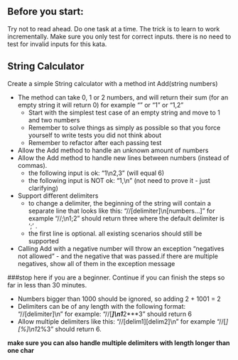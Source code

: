 Before you start:
-----------------
 

Try not to read ahead.
Do one task at a time. The trick is to learn to work incrementally.
Make sure you only test for correct inputs. there is no need to test for invalid inputs for this kata.

 

String Calculator
-----------------

Create a simple String calculator with a method int Add(string numbers)
 - The method can take 0, 1 or 2 numbers, and will return their sum (for an empty string it will return 0) for example “” or “1” or “1,2”
    * Start with the simplest test case of an empty string and move to 1 and two numbers
    * Remember to solve things as simply as possible so that you force yourself to write tests you did not think about
    * Remember to refactor after each passing test
 - Allow the Add method to handle an unknown amount of numbers
 - Allow the Add method to handle new lines between numbers (instead of commas).
    * the following input is ok:  “1\n2,3”  (will equal 6)
    * the following input is NOT ok:  “1,\n” (not need to prove it - just clarifying)
 - Support different delimiters
    * to change a delimiter, the beginning of the string will contain a separate line that looks like this:   “//[delimiter]\n[numbers…]” for example “//;\n1;2” should return three where the default delimiter is ‘;’ .
    * the first line is optional. all existing scenarios should still be supported
 - Calling Add with a negative number will throw an exception “negatives not allowed” - and the negative that was passed.if there are multiple negatives, show all of them in the exception message

###stop here if you are a beginner. Continue if you can finish the steps so far in less than 30 minutes.
 - Numbers bigger than 1000 should be ignored, so adding 2 + 1001  = 2
 - Delimiters can be of any length with the following format:  “//[delimiter]\n” for example: “//[***]\n1***2***3” should return 6
 - Allow multiple delimiters like this:  “//[delim1][delim2]\n” for example “//[*][%]\n1*2%3” should return 6.

__make sure you can also handle multiple delimiters with length longer than one char__
